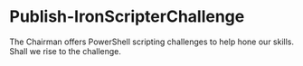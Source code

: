 # Publish-IronScripterChallenge
The Chairman offers PowerShell scripting challenges to help hone our skills. Shall we rise to the challenge.
